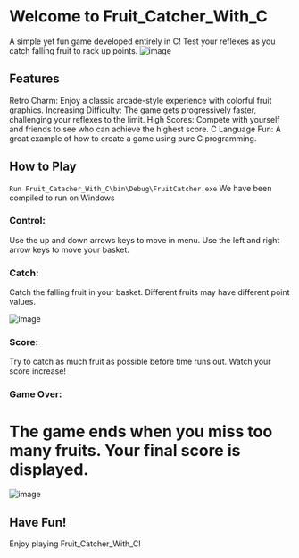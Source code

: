 # Welcome to Fruit_Catcher_With_C

A simple yet fun game developed entirely in C! Test your reflexes as you catch falling fruit to rack up points.
![image](https://github.com/heterl0/Fruit_Catacher_With_C/assets/86330109/ab62f7b0-73f3-4d81-b5fa-87b545787345)

## Features

Retro Charm: Enjoy a classic arcade-style experience with colorful fruit graphics.
Increasing Difficulty: The game gets progressively faster, challenging your reflexes to the limit.
High Scores: Compete with yourself and friends to see who can achieve the highest score.
C Language Fun: A great example of how to create a game using pure C programming.


## How to Play
`` Run Fruit_Catacher_With_C\bin\Debug\FruitCatcher.exe ``
We have been compiled to run on Windows

### Control: 
Use the up and down arrows keys to move in menu.
Use the left and right arrow keys to move your basket.

### Catch: 
Catch the falling fruit in your basket. Different fruits may have different point values.

![image](https://github.com/heterl0/Fruit_Catacher_With_C/assets/86330109/f3e669b3-486e-4683-80a5-9e58240982c9)


### Score: 
Try to catch as much fruit as possible before time runs out. Watch your score increase!

### Game Over: 
# The game ends when you miss too many fruits. Your final score is displayed.

![image](https://github.com/heterl0/Fruit_Catacher_With_C/assets/86330109/b4e7064f-ed80-40e6-86e1-186caf9f6a54)

## Have Fun!

Enjoy playing Fruit_Catcher_With_C!
